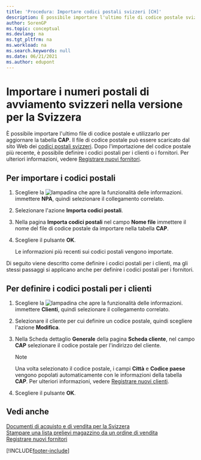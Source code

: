 ```yaml
---
title: 'Procedura: Importare codici postali svizzeri [CH]'
description: È possibile importare l'ultimo file di codice postale svizzero e utilizzarlo per aggiornare la tabella NPA per definire i numeri postali di avviamento per clienti o fornitori.
author: SorenGP
ms.topic: conceptual
ms.devlang: na
ms.tgt_pltfrm: na
ms.workload: na
ms.search.keywords: null
ms.date: 06/21/2021
ms.author: edupont
---
```

# <a name="import-swiss-post-codes-in-the-swiss-version"></a>Importare i numeri postali di avviamento svizzeri nella versione per la Svizzera
È possibile importare l'ultimo file di codice postale e utilizzarlo per aggiornare la tabella **CAP**. Il file di codice postale può essere scaricato dal sito Web dei [codici postali svizzeri](https://go.microsoft.com/fwlink/?LinkId=150292). Dopo l'importazione del codice postale più recente, è possibile definire i codici postali per i clienti o i fornitori. Per ulteriori informazioni, vedere [Registrare nuovi fornitori](../../purchasing-how-register-new-vendors.md).  

## <a name="to-import-post-codes"></a>Per importare i codici postali

1.  Scegliere la ![lampadina che apre la funzionalità delle informazioni.](../../media/ui-search/search_small.png "Informazioni sull'operazione che si desidera eseguire") immettere **NPA**, quindi selezionare il collegamento correlato.  
2.  Selezionare l'azione **Importa codici postali**.  
3.  Nella pagina **Importa codici postali** nel campo **Nome file** immettere il nome del file di codice postale da importare nella tabella **CAP**.  
4.  Scegliere il pulsante **OK**.  

    Le informazioni più recenti sui codici postali vengono importate.  

Di seguito viene descritto come definire i codici postali per i clienti, ma gli stessi passaggi si applicano anche per definire i codici postali per i fornitori.  

## <a name="to-define-post-codes-for-customers"></a>Per definire i codici postali per i clienti

1.  Scegliere la ![lampadina che apre la funzionalità delle informazioni.](../../media/ui-search/search_small.png "Informazioni sull'operazione che si desidera eseguire") immettere **Clienti**, quindi selezionare il collegamento correlato.  
2.  Selezionare il cliente per cui definire un codice postale, quindi scegliere l'azione **Modifica**.  
3.  Nella Scheda dettaglio **Generale** della pagina **Scheda cliente**, nel campo **CAP** selezionare il codice postale per l'indirizzo del cliente.  

    > [!NOTE]  
    >  Una volta selezionato il codice postale, i campi **Città** e **Codice paese** vengono popolati automaticamente con le informazioni della tabella **CAP**. Per ulteriori informazioni, vedere [Registrare nuovi clienti](../../sales-how-register-new-customers.md).  

4.  Scegliere il pulsante **OK**.  

## <a name="see-also"></a>Vedi anche
 [Documenti di acquisto e di vendita per la Svizzera](swiss-purchase-documents-and-sales-documents.md)   
 [Stampare una lista prelievi magazzino da un ordine di vendita](how-to-print-an-inventory-picking-list-from-a-sales-order.md)   
 [Registrare nuovi fornitori](../../purchasing-how-register-new-vendors.md)  


[!INCLUDE[footer-include](../../includes/footer-banner.md)]
